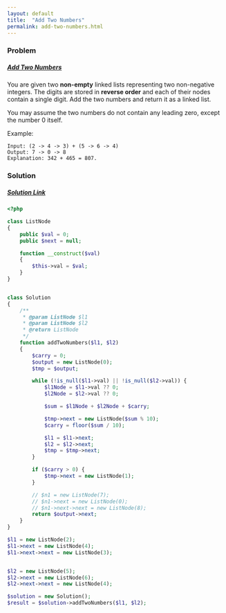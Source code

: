 ```yaml
---
layout: default
title:  "Add Two Numbers"
permalink: add-two-numbers.html
---
```


### Problem

##### [Add Two Numbers](https://leetcode.com/problems/add-two-numbers/)

You are given two **non-empty** linked lists representing two non-negative integers. The digits are stored in **reverse order** and each of their nodes contain a single digit. Add the two numbers and return it as a linked list.

You may assume the two numbers do not contain any leading zero, except the number 0 itself.

Example:
```
Input: (2 -> 4 -> 3) + (5 -> 6 -> 4)
Output: 7 -> 0 -> 8
Explanation: 342 + 465 = 807.
```

### Solution

##### [Solution Link](https://leetcode.com/submissions/detail/236313588/)

```PHP
<?php

class ListNode
{
    public $val = 0;
    public $next = null;

    function __construct($val)
    {
        $this->val = $val;
    }
}


class Solution
{
    /**
     * @param ListNode $l1
     * @param ListNode $l2
     * @return ListNode
     */
    function addTwoNumbers($l1, $l2)
    {
        $carry = 0;
        $output = new ListNode(0);
        $tmp = $output;

        while (!is_null($l1->val) || !is_null($l2->val)) {
            $l1Node = $l1->val ?? 0;
            $l2Node = $l2->val ?? 0;

            $sum = $l1Node + $l2Node + $carry;

            $tmp->next = new ListNode($sum % 10);
            $carry = floor($sum / 10);

            $l1 = $l1->next;
            $l2 = $l2->next;
            $tmp = $tmp->next;
        }

        if ($carry > 0) {
            $tmp->next = new ListNode(1);
        }

        // $n1 = new ListNode(7);
        // $n1->next = new ListNode(0);
        // $n1->next->next = new ListNode(8);
        return $output->next;
    }
}

$l1 = new ListNode(2);
$l1->next = new ListNode(4);
$l1->next->next = new ListNode(3);


$l2 = new ListNode(5);
$l2->next = new ListNode(6);
$l2->next->next = new ListNode(4);

$solution = new Solution();
$result = $solution->addTwoNumbers($l1, $l2);

```